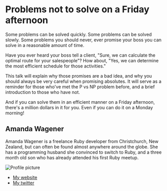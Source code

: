 # Problems not to solve on a Friday afternoon

Some problems can be solved quickly.
Some problems can be solved slowly.
Some problems you should never, ever promise your boss you can solve in a reasonable amount of time.

Have you ever heard your boss tell a client, "Sure, we can calculate the optimal route for your salespeople"? How about, "Yes, we can determine the most efficient schedule for those activities."

This talk will explain why those promises are a bad idea, and why you should always be very careful when promising absolutes. It will serve as a reminder for those who've met the P vs NP problem before, and a brief introduction to those who have not. 

And if you can solve them in an efficient manner on a Friday afternoon, there's a million dollars in it for you. Even if you can do it on a Monday morning!

## Amanda Wagener

Amanda Wagener is a freelance Ruby developer from Christchurch, New Zealand, but can often be found almost anywhere around the globe. She has a programming husband she convinced to switch to Ruby, and a three month old son who has already attended his first Ruby meetup. 

![Profile picture](https://raw.github.com/awagener/rubyconfau-2014-cfp/problems_not_to_solve_on_a_friday_afternoon/talk-amanda_wagener-problems_not_to_solve_on_a_friday_afternoon/profile_picture.jpg)

- [My website](http://awagener.com)
- [My twitter](https://twitter.com/a_wagener)
